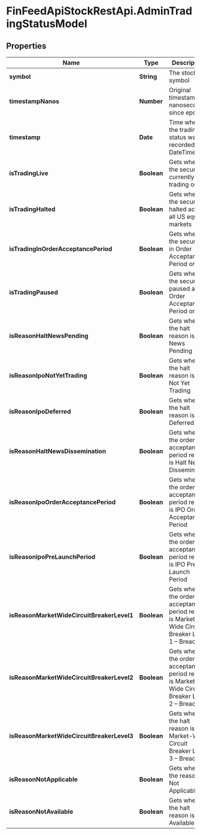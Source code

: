 # FinFeedApiStockRestApi.AdminTradingStatusModel

## Properties

Name | Type | Description | Notes
------------ | ------------- | ------------- | -------------
**symbol** | **String** | The stock symbol | [optional] 
**timestampNanos** | **Number** | Original timestamp in nanoseconds since epoch | [optional] 
**timestamp** | **Date** | Time when the trading status was recorded as DateTime | [optional] 
**isTradingLive** | **Boolean** | Gets whether the security is currently trading on IEX | [optional] 
**isTradingHalted** | **Boolean** | Gets whether the security is halted across all US equity markets | [optional] 
**isTradingInOrderAcceptancePeriod** | **Boolean** | Gets whether the security is in Order Acceptance Period on IEX | [optional] 
**isTradingPaused** | **Boolean** | Gets whether the security is paused and in Order Acceptance Period on IEX | [optional] 
**isReasonHaltNewsPending** | **Boolean** | Gets whether the halt reason is News Pending | [optional] 
**isReasonIpoNotYetTrading** | **Boolean** | Gets whether the halt reason is IPO Not Yet Trading | [optional] 
**isReasonIpoDeferred** | **Boolean** | Gets whether the halt reason is IPO Deferred | [optional] 
**isReasonHaltNewsDissemination** | **Boolean** | Gets whether the order acceptance period reason is Halt News Dissemination | [optional] 
**isReasonIpoOrderAcceptancePeriod** | **Boolean** | Gets whether the order acceptance period reason is IPO Order Acceptance Period | [optional] 
**isReasonIpoPreLaunchPeriod** | **Boolean** | Gets whether the order acceptance period reason is IPO Pre-Launch Period | [optional] 
**isReasonMarketWideCircuitBreakerLevel1** | **Boolean** | Gets whether the order acceptance period reason is Market-Wide Circuit Breaker Level 1 – Breached | [optional] 
**isReasonMarketWideCircuitBreakerLevel2** | **Boolean** | Gets whether the order acceptance period reason is Market-Wide Circuit Breaker Level 2 – Breached | [optional] 
**isReasonMarketWideCircuitBreakerLevel3** | **Boolean** | Gets whether the halt reason is Market-Wide Circuit Breaker Level 3 – Breached | [optional] 
**isReasonNotApplicable** | **Boolean** | Gets whether the reason is Not Applicable | [optional] 
**isReasonNotAvailable** | **Boolean** | Gets whether the halt reason is Not Available | [optional] 



